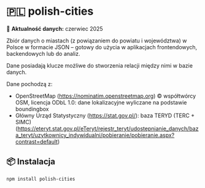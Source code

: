 # 🇵🇱 polish-cities

📅 **Aktualność danych:** czerwiec 2025

Zbiór danych o miastach (z powiązaniem do powiatu i województwa) w Polsce w formacie JSON – gotowy do użycia w aplikacjach frontendowych, backendowych lub do analiz.

Dane posiadają klucze możliwe do stworzenia relacji między nimi w bazie danych.

Dane pochodzą z:
- OpenStreetMap (https://nominatim.openstreetmap.org) © współtwórcy OSM, licencja ODbL 1.0: dane lokalizacyjne wyliczane na podstawie boundingbox
- Główny Urząd Statystyczny (https://stat.gov.pl/): baza TERYD (TERC + SIMC) (https://eteryt.stat.gov.pl/eTeryt/rejestr_teryt/udostepnianie_danych/baza_teryt/uzytkownicy_indywidualni/pobieranie/pobieranie.aspx?contrast=default)


## 📦 Instalacja

```bash
npm install polish-cities
```
